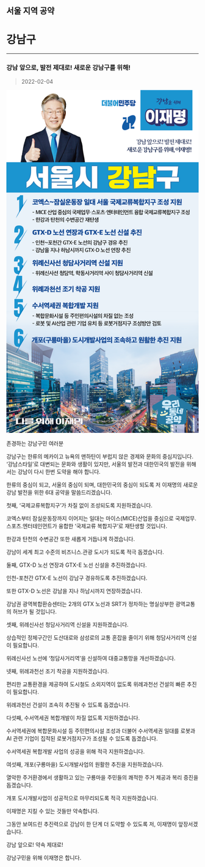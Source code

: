 ## 서울 지역 공약

# 강남구

---

### 강남 앞으로, 발전 제대로! 새로운 강남구를 위해!
> 2022-02-04

![강남 지역공약](./005_001_001.png)

존경하는 강남구민 여러분

강남구는 한류의 메카이고 뉴욕의 맨하탄이 부럽지 않은 경제와 문화의 중심지입니다. ‘강남스타일’로 대변되는 문화와 생활이 있지만, 서울의 발전과 대한민국의 발전을 위해서는 강남이 다시 한번 도약을 해야 합니다.

한류의 중심이 되고, 서울의 중심이 되며, 대한민국의 중심이 되도록 저 이재명의 새로운 강남 발전을 위한 6대 공약을 말씀드리겠습니다.

첫째, ‘국제교류복합지구’가 차질 없이 조성되도록 지원하겠습니다.

코엑스부터 잠실운동장까지 이어지는 일대는 마이스(MICE)산업을 중심으로 국제업무․스포츠․엔터테인먼트가 융합한 ‘국제교류 복합지구’로 재탄생할 것입니다.  

한강과 탄천의 수변공간 또한 새롭게 거듭나게 하겠습니다. 

강남이 세계 최고 수준의 비즈니스․관광 도시가 되도록 적극 돕겠습니다.

둘째, GTX-D 노선 연장과 GTX-E 노선 신설을 추진하겠습니다.

인천-포천간 GTX-E 노선이 강남구 경유하도록 추진하겠습니다. 

또한 GTX-D 노선은 강남을 지나 하남시까지 연장하겠습니다.  

강남권 광역복합환승센터는 2개의 GTX 노선과 SRT가 정차하는 명실상부한 광역교통의 허브가 될 것입니다.

셋째, 위례신사선 청담사거리역 신설을 지원하겠습니다.

상습적인 정체구간인 도산대로와 삼성로의 교통 혼잡을 줄이기 위해 청담사거리역 신설이 필요합니다. 

위례신사선 노선에 ‘청담사거리역’을 신설하여 대중교통망을 개선하겠습니다. 

넷째, 위례과천선 조기 착공을 지원하겠습니다.

편리한 교통환경을 제공하여 도시철도 소외지역이 없도록 위례과천선 건설의 빠른 추진이 필요합니다. 

위례과천선 건설이 조속히 추진될 수 있도록 돕겠습니다. 

다섯째, 수서역세권 복합개발이 차질 없도록 지원하겠습니다.

수서역세권에 복합문화시설 등 주민편의시설 조성과 더불어 수서역세권 일대를 로봇과 AI 관련 기업이 집적된 로봇거점지구가 조성될 수 있도록 돕겠습니다.

수서역세권 복합개발 사업의 성공을 위해 적극 지원하겠습니다. 

여섯째, 개포(구룡마을) 도시개발사업의 원활한 추진을 지원하겠습니다. 

열악한 주거환경에서 생활하고 있는 구룡마을 주민들의 쾌적한 주거 제공과 복리 증진을 돕겠습니다. 

개포 도시개발사업이 성공적으로 마무리되도록 적극 지원하겠습니다.

이재명은 지킬 수 있는 것들만 약속합니다.

그동안 보여드린 추진력으로 강남이 한 단계 더 도약할 수 있도록 저, 이재명이 앞장서겠습니다.

강남 앞으로! 약속 제대로!

강남구민을 위해 이재명은 합니다.  

						